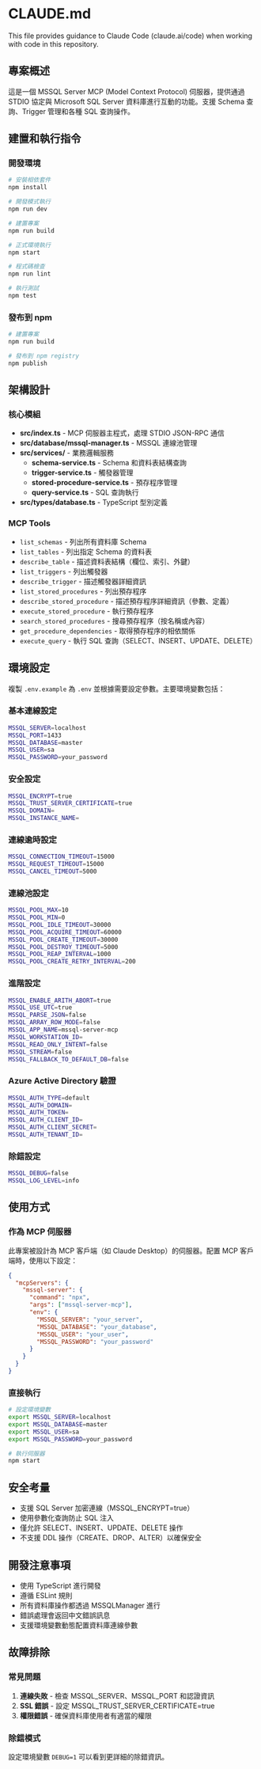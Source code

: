 # CLAUDE.md

This file provides guidance to Claude Code (claude.ai/code) when working with code in this repository.

## 專案概述

這是一個 MSSQL Server MCP (Model Context Protocol) 伺服器，提供通過 STDIO 協定與 Microsoft SQL Server 資料庫進行互動的功能。支援 Schema 查詢、Trigger 管理和各種 SQL 查詢操作。

## 建置和執行指令

### 開發環境
```bash
# 安裝相依套件
npm install

# 開發模式執行
npm run dev

# 建置專案
npm run build

# 正式環境執行
npm start

# 程式碼檢查
npm run lint

# 執行測試
npm test
```

### 發布到 npm
```bash
# 建置專案
npm run build

# 發布到 npm registry
npm publish
```

## 架構設計

### 核心模組
- **src/index.ts** - MCP 伺服器主程式，處理 STDIO JSON-RPC 通信
- **src/database/mssql-manager.ts** - MSSQL 連線池管理
- **src/services/** - 業務邏輯服務
  - **schema-service.ts** - Schema 和資料表結構查詢
  - **trigger-service.ts** - 觸發器管理
  - **stored-procedure-service.ts** - 預存程序管理
  - **query-service.ts** - SQL 查詢執行
- **src/types/database.ts** - TypeScript 型別定義

### MCP Tools
- `list_schemas` - 列出所有資料庫 Schema
- `list_tables` - 列出指定 Schema 的資料表
- `describe_table` - 描述資料表結構（欄位、索引、外鍵）
- `list_triggers` - 列出觸發器
- `describe_trigger` - 描述觸發器詳細資訊
- `list_stored_procedures` - 列出預存程序
- `describe_stored_procedure` - 描述預存程序詳細資訊（參數、定義）
- `execute_stored_procedure` - 執行預存程序
- `search_stored_procedures` - 搜尋預存程序（按名稱或內容）
- `get_procedure_dependencies` - 取得預存程序的相依關係
- `execute_query` - 執行 SQL 查詢（SELECT、INSERT、UPDATE、DELETE）

## 環境設定

複製 `.env.example` 為 `.env` 並根據需要設定參數。主要環境變數包括：

### 基本連線設定
```bash
MSSQL_SERVER=localhost
MSSQL_PORT=1433
MSSQL_DATABASE=master
MSSQL_USER=sa
MSSQL_PASSWORD=your_password
```

### 安全設定
```bash
MSSQL_ENCRYPT=true
MSSQL_TRUST_SERVER_CERTIFICATE=true
MSSQL_DOMAIN=
MSSQL_INSTANCE_NAME=
```

### 連線逾時設定
```bash
MSSQL_CONNECTION_TIMEOUT=15000
MSSQL_REQUEST_TIMEOUT=15000
MSSQL_CANCEL_TIMEOUT=5000
```

### 連線池設定
```bash
MSSQL_POOL_MAX=10
MSSQL_POOL_MIN=0
MSSQL_POOL_IDLE_TIMEOUT=30000
MSSQL_POOL_ACQUIRE_TIMEOUT=60000
MSSQL_POOL_CREATE_TIMEOUT=30000
MSSQL_POOL_DESTROY_TIMEOUT=5000
MSSQL_POOL_REAP_INTERVAL=1000
MSSQL_POOL_CREATE_RETRY_INTERVAL=200
```

### 進階設定
```bash
MSSQL_ENABLE_ARITH_ABORT=true
MSSQL_USE_UTC=true
MSSQL_PARSE_JSON=false
MSSQL_ARRAY_ROW_MODE=false
MSSQL_APP_NAME=mssql-server-mcp
MSSQL_WORKSTATION_ID=
MSSQL_READ_ONLY_INTENT=false
MSSQL_STREAM=false
MSSQL_FALLBACK_TO_DEFAULT_DB=false
```

### Azure Active Directory 驗證
```bash
MSSQL_AUTH_TYPE=default
MSSQL_AUTH_DOMAIN=
MSSQL_AUTH_TOKEN=
MSSQL_AUTH_CLIENT_ID=
MSSQL_AUTH_CLIENT_SECRET=
MSSQL_AUTH_TENANT_ID=
```

### 除錯設定
```bash
MSSQL_DEBUG=false
MSSQL_LOG_LEVEL=info
```

## 使用方式

### 作為 MCP 伺服器
此專案被設計為 MCP 客戶端（如 Claude Desktop）的伺服器。配置 MCP 客戶端時，使用以下設定：

```json
{
  "mcpServers": {
    "mssql-server": {
      "command": "npx",
      "args": ["mssql-server-mcp"],
      "env": {
        "MSSQL_SERVER": "your_server",
        "MSSQL_DATABASE": "your_database",
        "MSSQL_USER": "your_user",
        "MSSQL_PASSWORD": "your_password"
      }
    }
  }
}
```

### 直接執行
```bash
# 設定環境變數
export MSSQL_SERVER=localhost
export MSSQL_DATABASE=master
export MSSQL_USER=sa
export MSSQL_PASSWORD=your_password

# 執行伺服器
npm start
```

## 安全考量

- 支援 SQL Server 加密連線（MSSQL_ENCRYPT=true）
- 使用參數化查詢防止 SQL 注入
- 僅允許 SELECT、INSERT、UPDATE、DELETE 操作
- 不支援 DDL 操作（CREATE、DROP、ALTER）以確保安全

## 開發注意事項

- 使用 TypeScript 進行開發
- 遵循 ESLint 規則
- 所有資料庫操作都透過 MSSQLManager 進行
- 錯誤處理會返回中文錯誤訊息
- 支援環境變數動態配置資料庫連線參數

## 故障排除

### 常見問題
1. **連線失敗** - 檢查 MSSQL_SERVER、MSSQL_PORT 和認證資訊
2. **SSL 錯誤** - 設定 MSSQL_TRUST_SERVER_CERTIFICATE=true
3. **權限錯誤** - 確保資料庫使用者有適當的權限

### 除錯模式
設定環境變數 `DEBUG=1` 可以看到更詳細的除錯資訊。